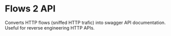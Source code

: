 # Flows 2 API

Converts HTTP flows (sniffed HTTP trafic) into swagger API documentation.
Useful for reverse engineering HTTP APIs.
